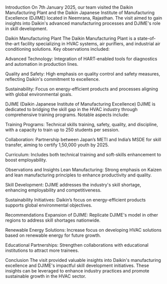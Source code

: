 Introduction
On 7th January 2025, our team visited the Daikin Manufacturing Plant and the Daikin Japanese Institute of Manufacturing Excellence (DJIME) located in Neemrana, Rajasthan. The visit aimed to gain insights into Daikin's advanced manufacturing processes and DJIME's role in skill development.

Daikin Manufacturing Plant
The Daikin Manufacturing Plant is a state-of-the-art facility specializing in HVAC systems, air purifiers, and industrial air conditioning solutions. Key observations included:

Advanced Technology: Integration of HART-enabled tools for diagnostics and automation in production lines.

Quality and Safety: High emphasis on quality control and safety measures, reflecting Daikin's commitment to excellence.

Sustainability: Focus on energy-efficient products and processes aligning with global environmental goals.

DJIME (Daikin Japanese Institute of Manufacturing Excellence)
DJIME is dedicated to bridging the skill gap in the HVAC industry through comprehensive training programs. Notable aspects include:

Training Programs: Technical skills training, safety, quality, and discipline, with a capacity to train up to 250 students per session.

Collaboration: Partnership between Japan’s METI and India’s MSDE for skill transfer, aiming to certify 1,50,000 youth by 2025.

Curriculum: Includes both technical training and soft-skills enhancement to boost employability.

Observations and Insights
Lean Manufacturing: Strong emphasis on Kaizen and lean manufacturing principles to enhance productivity and quality.

Skill Development: DJIME addresses the industry's skill shortage, enhancing employability and competitiveness.

Sustainability Initiatives: Daikin’s focus on energy-efficient products supports global environmental objectives.

Recommendations
Expansion of DJIME: Replicate DJIME's model in other regions to address skill shortages nationwide.

Renewable Energy Solutions: Increase focus on developing HVAC solutions based on renewable energy for future growth.

Educational Partnerships: Strengthen collaborations with educational institutions to attract more trainees.

Conclusion
The visit provided valuable insights into Daikin's manufacturing excellence and DJIME's impactful skill development initiatives. These insights can be leveraged to enhance industry practices and promote sustainable growth in the HVAC sector.
